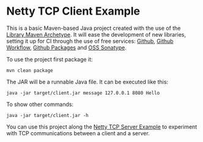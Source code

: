 # Netty TCP Client Example

This is a basic Maven-based Java project created with the use of the [Library Maven Archetype](https://github.com/Bernardo-MG/library-maven-archetype). It will ease the development of new libraries, setting it up for CI through the use of free services: [Github](https://github.com/), [Github Workflow](https://docs.github.com/en/actions/configuring-and-managing-workflows), [Github Packages](https://github.com/features/packages) and [OSS Sonatype](https://oss.sonatype.org/).

To use the project first package it:

```
mvn clean package
```

The JAR will be a runnable Java file. It can be executed like this:

```
java -jar target/client.jar message 127.0.0.1 8080 Hello
```

To show other commands:

```
java -jar target/client.jar -h
```

You can use this project along the [Netty TCP Server Example](https://github.com/Bernardo-MG/netty-tcp-server-example) to experiment with TCP communications between a client and a server.
